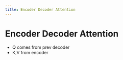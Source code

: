 ```yaml
---
title: Encoder Decoder Attention
---
```


# Encoder Decoder Attention
- Q comes from prev decoder
- K,V from encoder




